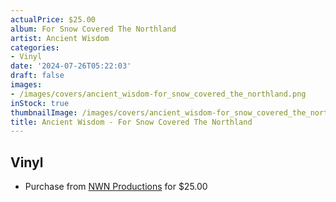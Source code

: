 ```yaml
---
actualPrice: $25.00
album: For Snow Covered The Northland
artist: Ancient Wisdom
categories:
- Vinyl
date: '2024-07-26T05:22:03'
draft: false
images:
- /images/covers/ancient_wisdom-for_snow_covered_the_northland.png
inStock: true
thumbnailImage: /images/covers/ancient_wisdom-for_snow_covered_the_northland-thumb.png
title: Ancient Wisdom - For Snow Covered The Northland
---
```


## Vinyl
* Purchase from [NWN Productions](http://shop.nwnprod.com/index.php?route=product/product&path=75&product_id=52607&sort=pd.name&order=ASC) for $25.00
